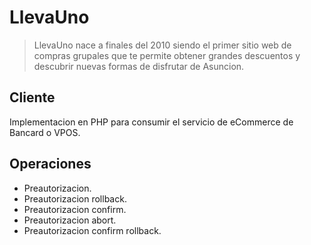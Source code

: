 # LlevaUno

> LlevaUno nace a finales del 2010 siendo el primer sitio web de compras grupales que te permite obtener grandes descuentos y descubrir nuevas formas de disfrutar de Asuncion.

## Cliente

Implementacion en PHP para consumir el servicio de eCommerce de Bancard o VPOS.

## Operaciones

* Preautorizacion.
* Preautorizacion rollback.
* Preautorizacion confirm.
* Preautorizacion abort.
* Preautorizacion confirm rollback.